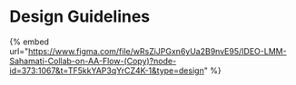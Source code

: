 # Design Guidelines

{% embed url="https://www.figma.com/file/wRsZiJPGxn6yUa2B9nvE95/IDEO-LMM-Sahamati-Collab-on-AA-Flow-(Copy)?node-id=373:1067&t=TF5kkYAP3qYrCZ4K-1&type=design" %}

